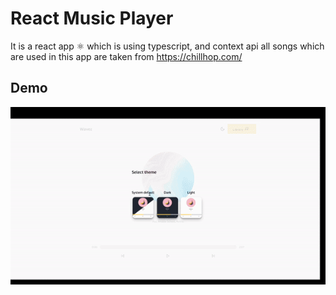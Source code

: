 # React Music Player

It is a react app ⚛ which is using typescript, and context api all songs which are
used in this app are taken from https://chillhop.com/

## Demo

![demo](./readmeimg/out.gif)
